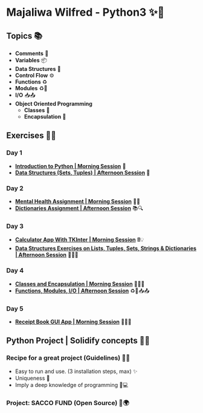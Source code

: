 # **Majaliwa Wilfred - Python3** ✨🐍
## **Topics** 📚
- **Comments** 💬
- **Variables** 📦
- **Data Structures** 🧱
- **Control Flow** ⚙️
- **Functions** ♻️
- **Modules** ♻️💼
- **I/O** 📥📤
- **Object Oriented Programming**
  - **Classes** 🎩
  - **Encapsulation** 💼

## **Exercises** 🏋️‍♀️
### **Day 1**
- **[Introduction to Python | Morning Session](https://github.com/techymaj/recess-2/blob/main/intro.py)** 🌅
- **[Data Structures (Sets, Tuples) | Afternoon Session](https://github.com/techymaj/recess-2/blob/main/data_structures_sets_tuples.py)** 🌆
### **Day 2**
- **[Mental Health Assignment | Morning Session](https://github.com/techymaj/recess-2/blob/main/mental_health_assignment.py)** 🧠💪
- **[Dictionaries Assignment | Afternoon Session](https://github.com/techymaj/recess-2/blob/main/dictionaries_afternoon_assignment.py)** 📚🔍
### **Day 3**
- **[Calculator App With TKInter | Morning Session](https://github.com/techymaj/recess-2/blob/main/calculator.py)** 🖩💡
- **[Data Structures Exercises on Lists, Tuples, Sets, Strings & Dictionaries | Afternoon Session](https://github.com/techymaj/recess-2/blob/main/data_structures_exercises.py)** 🧱📝💪
### **Day 4**
- **[Classes and Encapsulation | Morning Session](https://github.com/techymaj/recess-2/blob/main/wilfred_majaliwa_morning_4.py)** 🎩✨💼
- **[Functions, Modules, I/O | Afternoon Session](https://github.com/techymaj/recess-2/blob/main/wilfred_majaliwa_afternoon_4.py)** ♻️💪📥📤
### **Day 5**
- **[Receipt Book GUI App | Morning Session](https://github.com/techymaj/recess-2/blob/main/wilfred_majaliwa_morning5.py)** 🧾💡💼

## **Python Project | Solidify concepts** 🚀💡
### Recipe for a great project (Guidelines) 📜🌟
- Easy to run and use. (3 installation steps, max) ✨
- Uniqueness 🌟
- Imply a deep knowledge of programming 🧠💻

### **Project: SACCO FUND (Open Source)** 💼🌍
